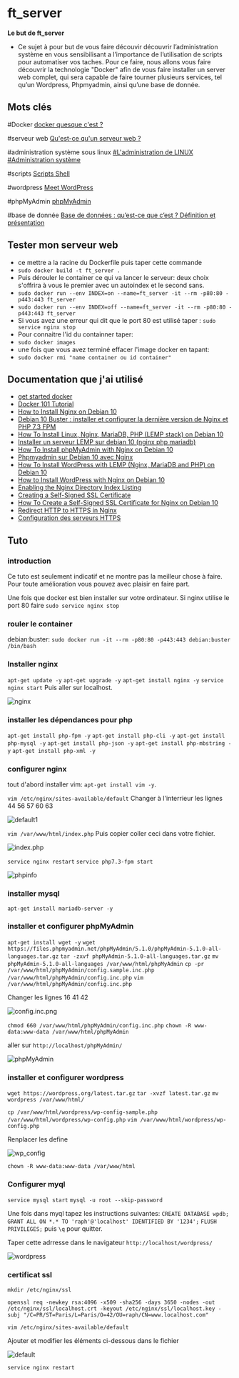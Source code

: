 # ft_server

**Le but de ft_server**
- Ce sujet à pour but de vous faire découvir découvrir l’administration système en vous
sensibilisant a l’importance de l’utilisation de scripts pour automatiser vos taches. Pour ce
faire, nous allons vous faire découvrir la technologie "Docker" afin de vous faire installer
un server web complet, qui sera capable de faire tourner plusieurs services, tel qu’un
Wordpress, Phpmyadmin, ainsi qu’une base de donnée.

## Mots clés


#Docker
[docker quesque c'est ?](https://www.redhat.com/fr/topics/containers/what-is-docker)

#serveur web 
[Qu'est-ce qu'un serveur web ?](https://developer.mozilla.org/fr/docs/Learn/Common_questions/What_is_a_web_server#:~:text=Au%20niveau%20des%20composants%20mat%C3%A9riels,utilisateur%20qui%20visite%20le%20site.)

#administration système sous linux
 [#L'administration de LINUX](http://hautrive.free.fr/linux/page-administration-linux.html#:~:text=L'administration%20d'un%20syst%C3%A8me,'un%20syst%C3%A8me%20d'information.)
 [#Administration système](https://linux.goffinet.org/administration/)

#scripts
 [Scripts Shell](https://linux.goffinet.org/administration/scripts-shell/)

#wordpress
 [Meet WordPress](https://wordpress.org/)

#phpMyAdmin
 [phpMyAdmin](https://www.phpmyadmin.net/)

#base de donnée
 [Base de données : qu’est-ce que c’est ? Définition et présentation](https://www.lebigdata.fr/base-de-donnees)

## Tester mon serveur web
* ce mettre a la racine du Dockerfile puis taper cette commande
* ```sudo docker build -t ft_server .```
* Puis dérouler le container ce qui va lancer le serveur: deux choix s'offrira à vous le premier avec un autoindex et le second sans.
* ```sudo docker run --env INDEX=on --name=ft_server -it --rm -p80:80 -p443:443 ft_server```
* ```sudo docker run --env INDEX=off --name=ft_server -it --rm -p80:80 -p443:443 ft_server```
* Si vous avez une erreur qui dit que le port 80 est utilisé taper : ```sudo service nginx stop```
* Pour connaitre l'id du containner taper:
* ```sudo docker images```
* une fois que vous avez terminé effacer l'image docker en tapant:
* ```sudo docker rmi "name container ou id container"```

## Documentation que j'ai utilisé
* [get started docker](https://docs.docker.com/get-started/)
* [Docker 101 Tutorial](https://www.docker.com/101-tutorial)
* [How to Install Nginx on Debian 10](https://www.digitalocean.com/community/tutorials/how-to-install-nginx-on-debian-10)
* [Debian 10 Buster : installer et configurer la dernière version de Nginx et PHP 7.3 FPM](https://www.geek17.com/fr/content/debian-10-buster-installer-et-configurer-la-derniere-version-de-nginx-et-php-73-fpm-105)
* [How To Install Linux, Nginx, MariaDB, PHP (LEMP stack) on Debian 10](https://www.digitalocean.com/community/tutorials/how-to-install-linux-nginx-mariadb-php-lemp-stack-on-debian-10)
* [Installer un serveur LEMP sur debian 10 (nginx php mariadb)](https://minzord.fr/installer-un-serveur-lemp-sur-debian-10-nginx-php-mariadb/)
* [How To Install phpMyAdmin with Nginx on Debian 10](https://www.itzgeek.com/how-tos/linux/debian/how-to-install-phpmyadmin-with-nginx-on-debian-10.html)
* [Phpmyadmin sur Debian 10 avec Nginx](https://forum.inovaperf.fr/d/133-phpmyadmin-sur-debian-10-avec-nginx)
* [How To Install WordPress with LEMP (Nginx, MariaDB and PHP) on Debian 10](https://www.digitalocean.com/community/tutorials/how-to-install-wordpress-with-lemp-nginx-mariadb-and-php-on-debian-10)
* [How to Install WordPress with Nginx on Debian 10](https://www.rosehosting.com/blog/how-to-install-wordpress-with-nginx-on-debian-10/)
* [Enabling the Nginx Directory Index Listing](https://www.keycdn.com/support/nginx-directory-index)
* [Creating a Self-Signed SSL Certificate](https://linuxize.com/post/creating-a-self-signed-ssl-certificate/)
* [How To Create a Self-Signed SSL Certificate for Nginx on Debian 10](https://www.digitalocean.com/community/tutorials/how-to-create-a-self-signed-ssl-certificate-for-nginx-on-debian-10#step-5-%E2%80%94-testing-encryption)
* [Redirect HTTP to HTTPS in Nginx](https://linuxize.com/post/redirect-http-to-https-in-nginx/)
* [Configuration des serveurs HTTPS](http://nginx.org/en/docs/http/configuring_https_servers.html)

## Tuto
### introduction
Ce tuto est seulement indicatif et ne montre pas la meilleur chose à faire. Pour toute amélioration vous pouvez avec plaisir en faire part.

Une fois que docker est bien installer sur votre ordinateur.
Si nginx utilise le port 80 faire ```sudo service nginx stop```
### rouler le container
debian:buster: ```sudo docker run -it --rm -p80:80 -p443:443 debian:buster /bin/bash```
### Installer nginx
```apt-get update -y```
```apt-get upgrade -y```
```apt-get install nginx -y```
```service nginx start```
 Puis aller sur localhost.

 ![nginx](https://github.com/raphifou15/ft_server/blob/main/img/nginx.png?raw=true)

### installer les dépendances pour php
```apt-get install php-fpm -y```
```apt-get install php-cli -y```
```apt-get install php-mysql -y```
```apt-get install php-json -y```
```apt-get install php-mbstring -y```
```apt-get install php-xml -y```
### configurer nginx

tout d'abord installer vim: ```apt-get install vim -y```.

```vim /etc/nginx/sites-available/default``` Changer à l'interrieur les lignes 44 56 57 60 63

![default1](https://github.com/raphifou15/ft_server/blob/main/img/default1.png?raw=true)

```vim /var/www/html/index.php``` Puis copier coller ceci dans votre fichier.

![index.php](https://github.com/raphifou15/ft_server/blob/main/img/test1.png?raw=true)

```service nginx restart``` 
```service php7.3-fpm start```

![phpinfo](https://github.com/raphifou15/ft_server/blob/main/img/phpinfo.png?raw=true)

### installer mysql

```apt-get install mariadb-server -y```

### installer et configurer phpMyAdmin
```apt-get install wget -y``` 
```wget https://files.phpmyadmin.net/phpMyAdmin/5.1.0/phpMyAdmin-5.1.0-all-languages.tar.gz``` 
```tar -zxvf phpMyAdmin-5.1.0-all-languages.tar.gz``` 
```mv phpMyAdmin-5.1.0-all-languages /var/www/html/phpMyAdmin``` 
```cp -pr /var/www/html/phpMyAdmin/config.sample.inc.php /var/www/html/phpMyAdmin/config.inc.php``` 
```vim /var/www/html/phpMyAdmin/config.inc.php``` 

Changer les lignes 16 41 42

![config.inc.png](https://github.com/raphifou15/ft_server/blob/main/img/config.png?raw=true)

```chmod 660 /var/www/html/phpMyAdmin/config.inc.php``` ```chown -R www-data:www-data /var/www/html/phpMyAdmin```

aller sur ```http://localhost/phpMyAdmin/```

![phpMyAdmin](https://github.com/raphifou15/ft_server/blob/main/img/phpMyAdmin.png?raw=true)

### installer et configurer wordpress
```wget https://wordpress.org/latest.tar.gz```   ```tar -xvzf latest.tar.gz```   ```mv wordpress /var/www/html/```

```cp /var/www/html/wordpress/wp-config-sample.php /var/www/html/wordpress/wp-config.php```
   ```vim /var/www/html/wordpress/wp-config.php```

Renplacer les define

![wp_config](https://github.com/raphifou15/ft_server/blob/main/img/wp_config.png?raw=true)

```chown -R www-data:www-data /var/www/html```
### Configurer myql
```service mysql start``` ```mysql -u root --skip-password```

Une fois dans myql tapez les instructions suivantes: ```CREATE DATABASE wpdb;``` ```GRANT ALL ON *.* TO 'raph'@'localhost' IDENTIFIED BY '1234';``` ```FLUSH PRIVILEGES;``` puis ```\q``` pour quitter.

Taper cette adrresse dans le navigateur ```http://localhost/wordpress/```

![wordpress](https://github.com/raphifou15/ft_server/blob/main/img/wordpress.png?raw=true)
### certificat ssl

```mkdir /etc/nginx/ssl```

```openssl req -newkey rsa:4096 -x509 -sha256 -days 3650 -nodes -out /etc/nginx/ssl/localhost.crt -keyout /etc/nginx/ssl/localhost.key -subj "/C=PR/ST=Paris/L=Paris/O=42/OU=raph/CN=www.localhost.com"```

```vim /etc/nginx/sites-available/default```

Ajouter et modifier les éléments ci-dessous dans le fichier

![default](https://github.com/raphifou15/ft_server/blob/main/img/default2.png?raw=true)

```service nginx restart```


